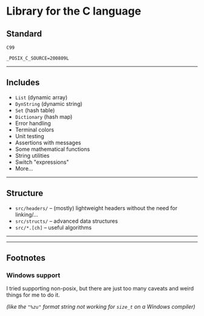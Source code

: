 # Library for the C language

## Standard

`C99`

`_POSIX_C_SOURCE=200809L`

---

## Includes

- `List` (dynamic array)
- `DynString` (dynamic string)
- `Set` (hash table)
- `Dictionary` (hash map)
- Error handling
- Terminal colors
- Unit testing
- Assertions with messages
- Some mathematical functions
- String utilities
- Switch "expressions"
- More...

---

## Structure

* `src/headers/` – (mostly) lightweight headers without the need for linking/…
* `src/structs/` – advanced data structures
* `src/*.[ch]` – useful algorithms

---

---

## Footnotes

### Windows support

I tried supporting non-posix, but there are just too many
caveats and weird things for me to do it.

*(like the `"%zu"` format string not working for `size_t` on a Windows compiler)*
